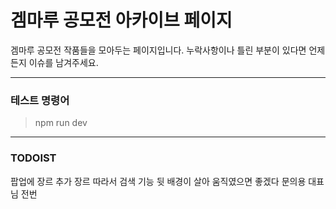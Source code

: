 # 겜마루 공모전 아카이브 페이지

겜마루 공모전 작품들을 모아두는 페이지입니다.
누락사항이나 틀린 부분이 있다면 언제든지 이슈를 남겨주세요.

-----

### 테스트 명령어
> npm run dev

-----

### TODOIST

팝업에 장르 추가
장르 따라서 검색 기능
뒷 배경이 살아 움직였으면 좋겠다
문의용 대표님 전번
